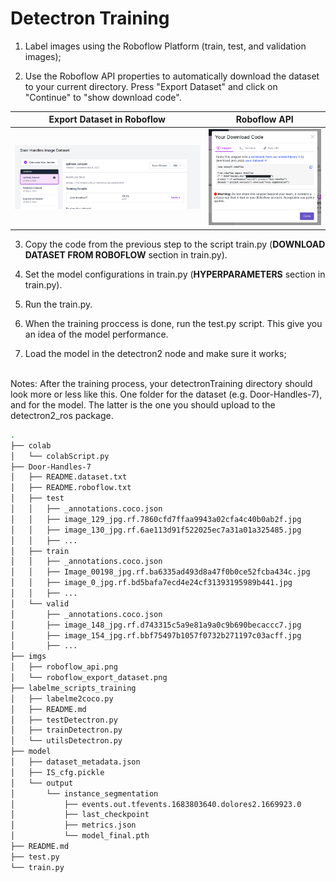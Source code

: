 # Detectron Training
1) Label images using the Roboflow Platform (train, test, and validation images);

2) Use the Roboflow API properties to automatically download the dataset to your current directory. Press "Export Dataset" and click on "Continue" to "show download code".

<!-- <div style="display:flex;align-items:center;justify-content:center;margin-bottom:30px">
    <img src="./imgs/roboflow_export_dataset.png" alt="Alt text" title="Optional title" width="50%" style="margin-right:20px">
    <img src="./imgs/roboflow_api.png" alt="Alt text" title="Optional title" width="20%">
</div> -->

Export Dataset in Roboflow            |  Roboflow API
:-------------------------:|:-------------------------:
![](./imgs/roboflow_export_dataset.png)  |  ![](./imgs/roboflow_api.png)

3) Copy the code from the previous step to the script train.py (**DOWNLOAD DATASET FROM ROBOFLOW** section in train.py).

4) Set the model configurations in train.py (**HYPERPARAMETERS** section in train.py).

5) Run the train.py.

6) When the training proccess is done, run the test.py script. This give you an idea of the model performance.

6) Load the model in the detectron2 node and make sure it works;

</br>
Notes: After the training process, your detectronTraining directory should look more or less like this. One folder for the dataset (e.g. Door-Handles-7), and for the model. The latter is the one you should upload to the detectron2_ros package.

```bash
.
├── colab
│   └── colabScript.py
├── Door-Handles-7
│   ├── README.dataset.txt
│   ├── README.roboflow.txt
│   ├── test
│   │   ├── _annotations.coco.json
│   │   ├── image_129_jpg.rf.7860cfd7ffaa9943a02cfa4c40b0ab2f.jpg
│   │   ├── image_130_jpg.rf.6ae113d91f522025ec7a31a01a325485.jpg
│   │   ├── ...
│   ├── train
│   │   ├── _annotations.coco.json
│   │   ├── Image_00198_jpg.rf.ba6335ad493d8a47f0b0ce52fcba434c.jpg
│   │   ├── image_0_jpg.rf.bd5bafa7ecd4e24cf31393195989b441.jpg
│   │   ├── ...
│   └── valid
│       ├── _annotations.coco.json
│       ├── image_148_jpg.rf.d743315c5a9e81a9a0c9b690becaccc7.jpg
│       ├── image_154_jpg.rf.bbf75497b1057f0732b271197c03acff.jpg
│       ├── ...
├── imgs
│   ├── roboflow_api.png
│   └── roboflow_export_dataset.png
├── labelme_scripts_training
│   ├── labelme2coco.py
│   ├── README.md
│   ├── testDetectron.py
│   ├── trainDetectron.py
│   └── utilsDetectron.py
├── model
│   ├── dataset_metadata.json
│   ├── IS_cfg.pickle
│   └── output
│       └── instance_segmentation
│           ├── events.out.tfevents.1683803640.dolores2.1669923.0
│           ├── last_checkpoint
│           ├── metrics.json
│           └── model_final.pth
├── README.md
├── test.py
└── train.py
```